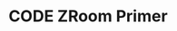 ---
title: CODE ZRoom Primer
redirect_to: https://docs.google.com/presentation/d/1_V7WlLlTLqMwKIw0YhmuhfGs_spRPAGyZeylLNhJqaw/edit?usp=sharing
redirect_from: 
  - /ZRoomPrimer
  - /zroomprimer
---